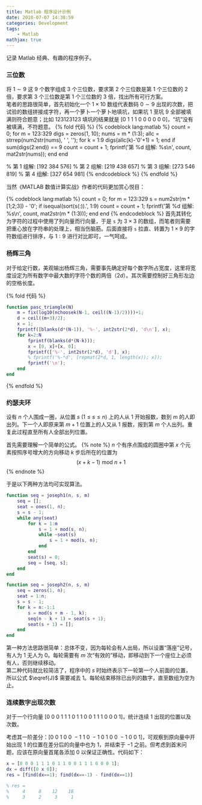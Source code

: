 ```yaml
---
title: Matlab 程序设计示例
date: 2018-07-07 14:38:59
categories: Development
tags:
    - Matlab
mathjax: true
---
```


记录 Matlab 经典、有趣的程序例子。

<!-- more -->

### 三位数

将 $1\sim 9$ 这 $9$ 个数字组成 $3$ 个三位数，要求第 $2$ 个三位数是第 $1$ 个三位数的 $2$ 倍，要求第 $3$ 个三位数是第 $1$ 个三位数的 $3$ 倍，找出所有可行方案。  
笔者的思路很简单，首先初始化一个 $1 \times 10$ 数组代表数码 $0 \sim 9$ 出现的次数，把试验的数组拼接成字符，再一个萝卜一个萝卜地填坑，如果坑 $1$ 至坑 $9$ 全部被填满则符合题意；比如 $123123123$ 填坑的结果就是
$[0\ 1\ 1\ 1\ 0\ 0\ 0\ 0\ 0\ 0]$，“坑”没有被填满，不符题意。
{% fold 代码 %}
{% codeblock lang:matlab %}
count = 0;
for m = 123:329
    digs = zeros(1, 10);
    nums = m * (1:3);
    allc = strrep(num2str(nums), ' ', '');
    for k = 1:9
        digs(allc(k)-'0'+1) = 1;
    end
    if sum(digs(2:end)) == 9
        count = count + 1;
        fprintf('第 %d 组解: %s\n', count, mat2str(nums));
    end
end

% 第 1 组解: [192 384 576]
% 第 2 组解: [219 438 657]
% 第 3 组解: [273 546 819]
% 第 4 组解: [327 654 981]
{% endcodeblock %}
{% endfold %}

当然《MATLAB 数值计算实战》作者的代码更加赏心悦目：

{% codeblock lang:matlab %}
count = 0;
for m = 123:329
    s = num2str(m * [1;2;3]) - '0';
    if isequal(sort(s(:)).', 1:9)
        count = count + 1;
        fprintf('第 %d 组解: %s\n', count, mat2str(m * (1:3)));
    end
end
{% endcodeblock %}
首先其转化为字符的过程中使用了列向量而行向量，于是 `s` 为 $3 \times 3$ 的数组，而笔者则需要把重心放在字符串的处理上，相当伤脑筋。后面直接将 `s` 拉直、转置为 $1 \times 9$ 的字符数组进行排序，与 $1:9$ 进行对比即可，一气呵成。

### 杨辉三角

对于给定行数，美观输出杨辉三角，需要事先确定好每个数字所占宽度，这里将宽度设定为所有数字中最大数的字符个数的两倍（$2d$）。其次需要控制好三角形左边的空格长度。

{% fold 代码 %}
```matlab
function pasc_triangle(N)
    m = fix(log10(nchoosek(N-1, ceil((N-1)/2))))+1;
    d = ceil((m+3)/2);
    x = 1;
    fprintf([blanks(d*(N-1)), '%-', int2str(2*d), 'd\n'], x);
    for k=2:N
        fprintf(blanks(d*(N-k)));
        x = [0, x]+[x, 0];
        fprintf(['%-', int2str(2*d), 'd'], x);
        % fprintf('%-*d', [repmat(2*d, 1, length(x)); x]);
        fprintf('\n');
    end
end
```
{% endfold %}

### 约瑟夫环

设有 $n$ 个人围成一圈，从位置 $s\ (1 \leqslant s \leqslant n)$ 上的人从 $1$ 开始报数，数到 $m$ 的人即出列。下一个人即原来第 $m+1$ 位置上的人又从 $1$ 报数，报到第 $m$ 个人出列。重复此过程直至所有人全部出列位置。

首先需要理解一个简单的公式。
{% note %}
$n$ 个有序点围成的圆圈中第 $x$ 个元素按照序号增大的方向移动 $k$ 步后所在的位置为
$$
    (x+k-1) \ \text{mod} \ n + 1 \tag{J} \label{J}
$$
{% endnote %}

于是以下两种方法均可实现算法。

```matlab
function seq = joseph1(n, s, m)
    seq = [];
    seat = ones(1, n);
    s = s - 1;
    while any(seat)
        for k = 1:m
            s = 1 + mod(s, n);
            while ~seat(s)
                s = 1 + mod(s, n);
            end
        end
        seat(s) = 0;
        seq = [seq, s];
    end
end

function seq = joseph2(n, s, m)
    seq = zeros(1, n);
    seat = 1:n;
    s = s - 1;
    for k = n:-1:1
        s = mod(s + m - 1, k);
        seq(n - k + 1) = seat(s + 1);
        seat(s + 1) = [];
    end
end
```

第一种方法思路很简单：总体不变，因为每轮会有人出局，所以设置“落座”记号，有人为 $1$ 无人为 $0$。每轮需要有 $m$ 次“有效的”移动，即移动到下一个座位上必须有人，否则继续移动。  
第二种代码就比较简洁了，程序中的 $s$ 时始终表示下一轮第一个人前面的位置，所以公式 $\eqref{J}$ 需要减去 $1$。每轮结束移除已出列的数字，直至数组为空为止。

### 连续数字出现次数

对于一个行向量 $[0\ 0\ 0\ 1\ 1\ 1\ 0\ 1\ 1\ 0\ 0\ 1\ 1\ 1\ 0\ 0\ 0\ 1]$，统计连续 $1$ 出现的位置以及次数。

考虑其一阶差分：$[0\ 0\ 1\ 0\ 0\ -1\ 1\ 0\ -1\ 0\ 1\ 0\ 0\ -1\ 0\ 0\ 1]$，可观察到原向量中开始出现 $1$ 的位置在差分后的向量中也为 $1$，并结束于 $-1$ 之前。但考虑到首末问题，应该在原向量首尾各添加 $0$ 以保证正确性。代码如下：

```matlab
x = [0 0 0 1 1 1 0 1 1 0 0 1 1 1 0 0 0 1];
dx = diff([0 x 0]);
res = [find(dx==1); find(dx==-1) - find(dx==1)]

% res =
%     4     8    12    18
%     3     2     3     1
```


